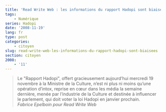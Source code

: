 ```yaml
---
title: 'Read Write Web : les informations du rapport Hadopi sont biaisées'
tags:
    - Numérique
series: Hadopi
date: '2008-11-19'
lang: fr
type: post
categories:
    - citoyen
slug: read-write-web-les-informations-du-rapport-hadopi-sont-biaisees
section: citoyen
2008:
    - '11'
---
```


> Le "Rapport Hadopi", offert gracieusement aujourd’hui mercredi 19 novembre à la Ministre de la Culture, n’est ni plus ni moins qu’une opération d’intox, reprise en cœur dans les média la semaine dernière, menée par l’industrie de la Culture et destinée à influencer le parlement, qui doit voter la loi Hadopi en janvier prochain.  
>   <cite>Fabrice Epelboin pour Read Write Web</cite>
